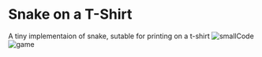 # Snake on a T-Shirt

A tiny implementaion of snake, sutable for printing on a t-shirt
![smallCode](https://github.com/yarbsemaj/snake-on-a-tshirt/assets/17494632/a47017a0-54da-4f57-93cb-264f982d05c8)
![game](https://github.com/yarbsemaj/snake-on-a-tshirt/assets/17494632/3aa1a2d7-42e6-4d63-b41a-da7539280cca)
